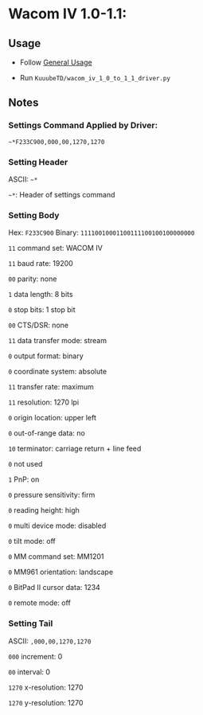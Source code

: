 # Wacom IV 1.0-1.1:

## Usage

- Follow [General Usage](./general_usage.md)

- Run `KuuubeTD/wacom_iv_1_0_to_1_1_driver.py`

## Notes

### Settings Command Applied by Driver:

```
~*F233C900,000,00,1270,1270
```

### Setting Header

ASCII: `~*`

`~*`: Header of settings command

### Setting Body

Hex: `F233C900` Binary: `11110010001100111100100100000000`

`11` command set: WACOM IV

`11` baud rate: 19200

`00` parity: none

`1` data length: 8 bits

`0` stop bits: 1 stop bit

`00` CTS/DSR: none

`11` data transfer mode: stream

`0` output format: binary

`0` coordinate system: absolute

`11` transfer rate: maximum

`11` resolution: 1270 lpi

`0` origin location: upper left

`0` out-of-range data: no

`10` terminator: carriage return + line feed

`0` not used

`1` PnP: on

`0` pressure sensitivity: firm

`0` reading height: high

`0` multi device mode: disabled

`0` tilt mode: off

`0` MM command set: MM1201

`0` MM961 orientation: landscape

`0` BitPad II cursor data: 1234

`0` remote mode: off

### Setting Tail

ASCII: `,000,00,1270,1270`

`000` increment: 0

`00` interval: 0

`1270` x-resolution: 1270

`1270` y-resolution: 1270
